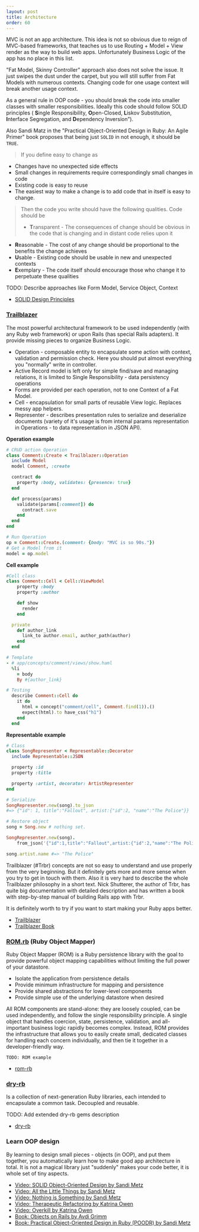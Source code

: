```yaml
---
layout: post
title: Architecture
order: 60
---
```


MVC is not an app architecture. This idea is not so obvious due to reign of MVC-based frameworks, that teaches us to use Routing + Model + View render as the way to build web apps. Unfortunately Business Logic of the app has no place in this list.

"Fat Model, Skinny Controller" approach also does not solve the issue. It just swipes the dust under the carpet, but you will still suffer from Fat Models with numerous contexts. Changing code for one usage context will break another usage context.

As a general rule in OOP code - you should break the code into smaller classes with smaller responsibilities. Ideally this code should follow SOLID principles ( 
**S**ingle Responsibility, **O**pen-Closed, **L**iskov Substitution, **I**nterface Segregation, and **D**ependency Inversion”).

Also Sandi Matz in the "Practical Object-Oriented Design in Ruby: An Agile Primer" book proposes that being just `SOLID` in not enough, it should be `TRUE`.

> If you define easy to change as
* Changes have no unexpected side effects
* Small changes in requirements require correspondingly small changes in code
* Existing code is easy to reuse
* The easiest way to make a change is to add code that in itself is easy to change.
>
> Then the code you write should have the following qualities. Code should be
>
> * **T**ransparent - The consequences of change should be obvious in the code that is changing and in distant code relies upon it
* **R**easonable - The cost of any change should be proportional to the benefits the change achieves
* **U**sable - Existing code should be usable in new and unexpected contexts
* **E**xemplary - The code itself should encourage those who change it to perpetuate these qualities

TODO: Describe approaches like Form Model, Service Object, Context

* [SOLID Design Principles](https://www.practicingruby.com/articles/solid-design-principles)

### [Trailblazer](http://trailblazer.to)
 
The most powerful architectural framework to be used independently (with any Ruby web framework) or upon Rails (has special Rails adapters). It provide missing pieces to organize Business Logic. 

* Operation - composable entity to encapsulate some action with context, validation and permission check. Here you should put almost everything you "normally" write in controller.
* Active Record model is left only for simple find/save and managing relations, it is limited to Single Responsibility - data persistency operations 
* Forms are provided per each operation, not to one Context of a Fat Model.
* Cell - encapsulation for small parts of reusable View logic. Replaces messy app helpers.
* Representer - describes presentation rules to serialize and deserialize documents (variety of it's usage is from internal params representation in Operations - to data representation in JSON API). 


**Operation example**

```ruby
# CRUD action Operation
class Comment::Create < Trailblazer::Operation
  include Model
  model Comment, :create

  contract do
    property :body, validates: {presence: true}
  end

  def process(params)
    validate(params[:comment]) do
      contract.save
    end
  end
end

# Run Operation
op = Comment::Create.(comment: {body: "MVC is so 90s."})
# Get a Model from it
model = op.model
```

**Cell example**

```ruby
#Cell class
class Comment::Cell < Cell::ViewModel
    property :body
    property :author

    def show
      render
    end

  private
    def author_link
      link_to author.email, author_path(author)
    end
  end

# Template
- # app/concepts/comment/views/show.haml
  %li
    = body
    By #{author_link}

# Testing
  describe Comment::Cell do
    it do
      html = concept("comment/cell", Comment.find(1)).()
      expect(html).to have_css("h1")
    end
  end
```

**Representable example**

```ruby
# Class
class SongRepresenter < Representable::Decorator
  include Representable::JSON

  property :id
  property :title

  property :artist, decorator: ArtistRepresenter
end

# Serialize
SongRepresenter.new(song).to_json
#=> {"id": 1, title":"Fallout", artist:{"id":2, "name":"The Police"}}

# Restore object
song = Song.new # nothing set.

SongRepresenter.new(song).
    from_json('{"id":1,title":"Fallout",artist:{"id":2,"name":"The Police"}}')

song.artist.name #=> "The Police"
```


Trailblazer (#Trbr) concepts are not so easy to understand and use properly from the very beginning. But it definitely gets more and more sense when you try to get in touch with them. Also it is very hard to describe the whole Trailblazer philosophy in a short text. Nick Shutterer, the author of Trbr, has quite big documentation with detailed description and has written a book with step-by-step manual of building Rails app with Trbr. 

It is definitely worth to try if you want to start making your Ruby apps better.

* [Trailblazer](http://trailblazer.to)
* [Trailblazer Book](https://leanpub.com/trailblazer)


### [ROM.rb](http://rom-rb.org/) (Ruby Object Mapper)

Ruby Object Mapper (ROM) is a Ruby persistence library with the goal to provide powerful object mapping capabilities without limiting the full power of your datastore.

* Isolate the application from persistence details
* Provide minimum infrastructure for mapping and persistence
* Provide shared abstractions for lower-level components
* Provide simple use of the underlying datastore when desired

All ROM components are stand-alone: they are loosely coupled, can be used independently, and follow the single responsibility principle. A single object that handles coercion, state, persistence, validation, and all-important business logic rapidly becomes complex. Instead, ROM provides the infrastructure that allows you to easily create small, dedicated classes for handling each concern individually, and then tie it together in a developer-friendly way.

```
TODO: ROM example
```

* [rom-rb](http://rom-rb.org/)

### [dry-rb](http://dry-rb.org/)

Is a collection of next-generation Ruby libraries, each intended to encapsulate a common task. Decoupled and reusable.

TODO: Add extended dry-rb gems description

* [dry-rb](http://dry-rb.org/)

### Learn OOP design

By learning to design small pieces - objects (in OOP), and put them together, you automatically learn how to make good app architecture in total. It is not a magical library just "suddenly" makes your code better, it is whole set of tiny aspects.  

* [Video: SOLID Object-Oriented Design by Sandi Metz](https://www.youtube.com/watch?v=v-2yFMzxqwU)
* [Video: All the Little Things by Sandi Metz](https://www.youtube.com/watch?v=8bZh5LMaSmE)
* [Video: Nothing is Something by Sandi Metz](https://www.youtube.com/watch?v=9lv2lBq6x4A)
* [Video: Therapeutic Refactoring by Katrina Owen](https://www.youtube.com/watch?v=J4dlF0kcThQ)
* [Video: Overkill by Katrina Owen](https://www.youtube.com/watch?v=GWEEPt8VvmU)
* [Book: Objects on Rails by Avdi Grimm](http://objectsonrails.com/)
* [Book: Practical Object-Oriented Design in Ruby (POODR) by Sandi Metz](http://www.poodr.com/)
